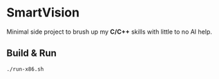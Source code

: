 # SmartVision

Minimal side project to brush up my **C/C++** skills with little to no AI help.

## Build & Run
```bash
./run-x86.sh
